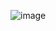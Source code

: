 ![image](https://github.com/mispepris/mispepris/assets/145422648/b3e546ac-d4bd-443c-b22d-59d694795f34)
